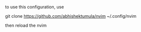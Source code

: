 to use this configuration, use 

git clone https://github.com/abhishektumula/nvim ~/.config/nvim

then reload the nvim

